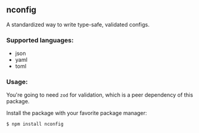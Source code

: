 ## nconfig

A standardized way to write type-safe, validated configs.

### Supported languages:

-   json
-   yaml
-   toml

### Usage:

You're going to need `zod` for validation, which is a peer dependency of this package.

Install the package with your favorite package manager:

```sh
$ npm install nconfig
```
